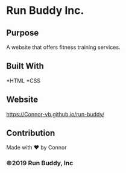 # Run Buddy Inc.

## Purpose
A website that offers fitness training services.

## Built With
*HTML
*CSS

## Website
https://Connor-vb.github.io/run-buddy/

## Contribution
Made with ❤️ by Connor

### ©️2019 Run Buddy, Inc
